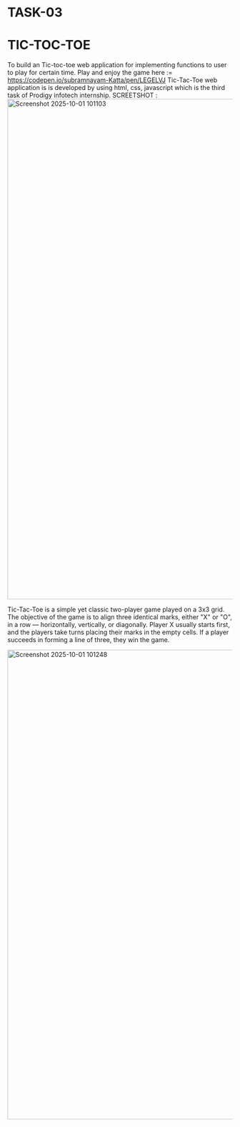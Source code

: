 # TASK-03
# TIC-TOC-TOE
To build an Tic-toc-toe web application for implementing functions to user to play for certain time.
Play and enjoy the game here := https://codepen.io/subramnayam-Katta/pen/LEGELVJ
Tic-Tac-Toe web application is is developed by using html, css, javascript which is the third task of Prodigy infotech internship.
SCREETSHOT :
            <img width="1900" height="1121" alt="Screenshot 2025-10-01 101103" src="https://github.com/user-attachments/assets/9cb34c23-3d58-41fc-856e-448196c93347" />
            
Tic-Tac-Toe is a simple yet classic two-player game played on a 3x3 grid. The objective of the game is to align three identical marks, either "X" or "O", in a row — horizontally, vertically, or diagonally. Player X usually starts first, and the players take turns placing their marks in the empty cells. If a player succeeds in forming a line of three, they win the game.
          
<img width="1898" height="1052" alt="Screenshot 2025-10-01 101248" src="https://github.com/user-attachments/assets/731196f6-910e-452e-a5a4-4afa17920a15" />
